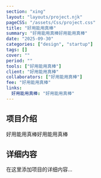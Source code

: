 ```yaml
---
section: "xing"
layout: "layouts/project.njk"
pageCSS: "/assets/Css/project.css"
title: "好用能用真棒"
summary: "好用能用真棒好用能用真棒"
date: "2025-09-30"
categories: ["design", "startup"]
tags: []
cover: ""
period: ""
tools: ["好用能用真棒"]
client: "好用能用真棒"
collaborators: ["好用能用真棒"]
fee: "好用能用真棒"
links:
  好用能用真棒: "好用能用真棒"
---
```


## 项目介绍

好用能用真棒好用能用真棒

## 详细内容

在这里添加项目的详细内容...
